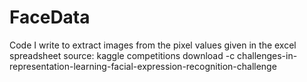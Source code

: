 # FaceData
Code I write to extract images from the pixel values given in the excel spreadsheet source:
kaggle competitions download -c challenges-in-representation-learning-facial-expression-recognition-challenge
